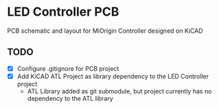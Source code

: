 # LED Controller PCB
PCB schematic and layout for MiOrigin Controller designed on KiCAD

## TODO
- [x] Configure .gitignore for PCB project
- [x] Add KiCAD ATL Project as library dependency to the LED Controller project
  -  ATL Library added as git submodule, but project currently has no dependency to the ATL library
